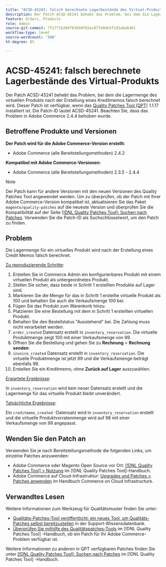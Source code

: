 ```yaml
---
title: "ACSD-45241: falsch berechnete Lagerbestände des Virtual-Product-Produkts"
description: Der Patch ACSD-45241 behebt das Problem, bei dem die Lagermenge des virtuellen Produkts nach der Erstellung eines Kreditmemos falsch berechnet wird. Dieser Patch ist verfügbar, wenn das [Quality Patches Tool (QPT)](https://experienceleague.adobe.com/en/docs/commerce-knowledge-base/kb/announcements/commerce-announcements/magento-quality-patches-released-new-tool-to-self-serve-quality-patches) 1.1.17 installiert ist. Die Patch-ID lautet ACSD-45241. Beachten Sie, dass das Problem in Adobe Commerce 2.4.4 behoben wurde.
feature: Orders, Products
role: Admin
source-git-commit: 7f17f1b286f635b8f65ac877e9de5f1d1a6a6461
workflow-type: tm+mt
source-wordcount: '500'
ht-degree: 0%

---
```


# ACSD-45241: falsch berechnete Lagerbestände des Virtual-Produkts

Der Patch ACSD-45241 behebt das Problem, bei dem die Lagermenge des virtuellen Produkts nach der Erstellung eines Kreditmemos falsch berechnet wird. Dieser Patch ist verfügbar, wenn das [Quality Patches Tool (QPT)](https://experienceleague.adobe.com/en/docs/commerce-knowledge-base/kb/announcements/commerce-announcements/magento-quality-patches-released-new-tool-to-self-serve-quality-patches) 1.1.17 installiert ist. Die Patch-ID lautet ACSD-45241. Beachten Sie, dass das Problem in Adobe Commerce 2.4.4 behoben wurde.

## Betroffene Produkte und Versionen

**Der Patch wird für die Adobe Commerce-Version erstellt:**

* Adobe Commerce (alle Bereitstellungsmethoden) 2.4.2

**Kompatibel mit Adobe Commerce-Versionen:**

* Adobe Commerce (alle Bereitstellungsmethoden) 2.3.5 - 2.4.4

>[!NOTE]
>
>Der Patch kann für andere Versionen mit den neuen Versionen des Quality Patches Tool angewendet werden. Um zu überprüfen, ob der Patch mit Ihrer Adobe Commerce-Version kompatibel ist, aktualisieren Sie das Paket `magento/quality-patches` auf die neueste Version und überprüfen Sie die Kompatibilität auf der Seite [[!DNL Quality Patches Tool]: Suchen nach Patches](https://experienceleague.adobe.com/en/docs/commerce-knowledge-base/kb/announcements/commerce-announcements/magento-quality-patches-released-new-tool-to-self-serve-quality-patches). Verwenden Sie die Patch-ID als Suchschlüsselwort, um den Patch zu finden.

## Problem

Die Lagermenge für ein virtuelles Produkt wird nach der Erstellung eines Credit Memos falsch berechnet.

<u>Zu reproduzierende Schritte</u>:

1. Erstellen Sie in Commerce Admin ein konfigurierbares Produkt mit einem virtuellen Produkt als untergeordnetes Produkt.
1. Stellen Sie sicher, dass beide in Schritt 1 erstellten Produkte auf Lager sind.
1. Markieren Sie die Menge für das in Schritt 1 erstellte virtuelle Produkt als 100 und behalten Sie auch die Verkaufsmenge 100 bei.
1. Fügen Sie das Produkt zum Warenkorb hinzu.
1. Platzieren Sie eine Bestellung mit dem in Schritt 1 erstellten virtuellen Produkt.
1. Behalten Sie den Bestellstatus &quot;Ausstehend&quot; bei. Die Zahlung muss nicht verarbeitet werden.
1. `order_created` Datensatz erstellt in `inventory_reservation`. Die virtuelle Produktmenge zeigt 100 mit einer Verkaufsmenge von 99.
1. Öffnen Sie die Bestellung und gehen Sie zu **Rechnung** > **Rechnung senden**.
1. `invoice_created` Datensatz erstellt in `inventory_reservation`. Die virtuelle Produktmenge ist jetzt 99 und die Verkaufsmenge beträgt ebenfalls 99.
1. Erstellen Sie ein Kreditmemo, ohne **Zurück auf Lager** auszuwählen.

<u>Erwartete Ergebnisse</u>:

In `inventory_reservation` wird kein neuer Datensatz erstellt und die Lagermenge für das virtuelle Produkt bleibt unverändert.

<u>Tatsächliche Ergebnisse</u>:

Ein `creditmemo_created` -Datensatz wird in `inventory_reservation` erstellt und die virtuelle Produktvorratenmenge wird auf 98 mit einer Verkaufsmenge von 99 angepasst.

## Wenden Sie den Patch an

Verwenden Sie je nach Bereitstellungsmethode die folgenden Links, um einzelne Patches anzuwenden:

* Adobe Commerce oder Magento Open Source vor Ort: [[!DNL Quality Patches Tool] > Nutzung](/help/tools/quality-patches-tool/usage.md) im [!DNL Quality Patches Tool]-Handbuch.
* Adobe Commerce auf Cloud-Infrastruktur: [Upgrades und Patches > Patches anwenden](https://experienceleague.adobe.com/docs/commerce-cloud-service/user-guide/develop/upgrade/apply-patches.html) im Handbuch Commerce on Cloud Infrastructure.

## Verwandtes Lesen

Weitere Informationen zum Werkzeug für Qualitätsmuster finden Sie unter:

* [Qualitäts-Patches-Tool veröffentlicht: ein neues Tool, um Qualitäts-Patches selbst bereitzustellen](https://experienceleague.adobe.com/en/docs/commerce-knowledge-base/kb/announcements/commerce-announcements/magento-quality-patches-released-new-tool-to-self-serve-quality-patches) in der Support-Wissensdatenbank.
* [Überprüfen Sie mithilfe des Qualitätspatches-Tools](/help/tools/quality-patches-tool/patches-available-in-qpt/check-patch-for-magento-issue-with-magento-quality-patches.md) im [!DNL Quality Patches Tool] -Handbuch, ob ein Patch für Ihr Adobe Commerce-Problem verfügbar ist.

Weitere Informationen zu anderen in QPT verfügbaren Patches finden Sie unter [[!DNL Quality Patches Tool]: Suchen nach Patches](https://experienceleague.adobe.com/tools/commerce-quality-patches/index.html) im [!DNL Quality Patches Tool] -Handbuch.
